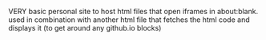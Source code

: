 VERY basic personal site to host html files that open iframes in about:blank. used in combination with another html file that fetches the html code and displays it (to get around any github.io blocks)
